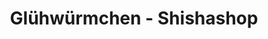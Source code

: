 ---
title: "Glühwürmchen - Shishashop"
url: /rosenheim/gluehwuermchen-shishashop/
shop: Wasserpfeife
---
